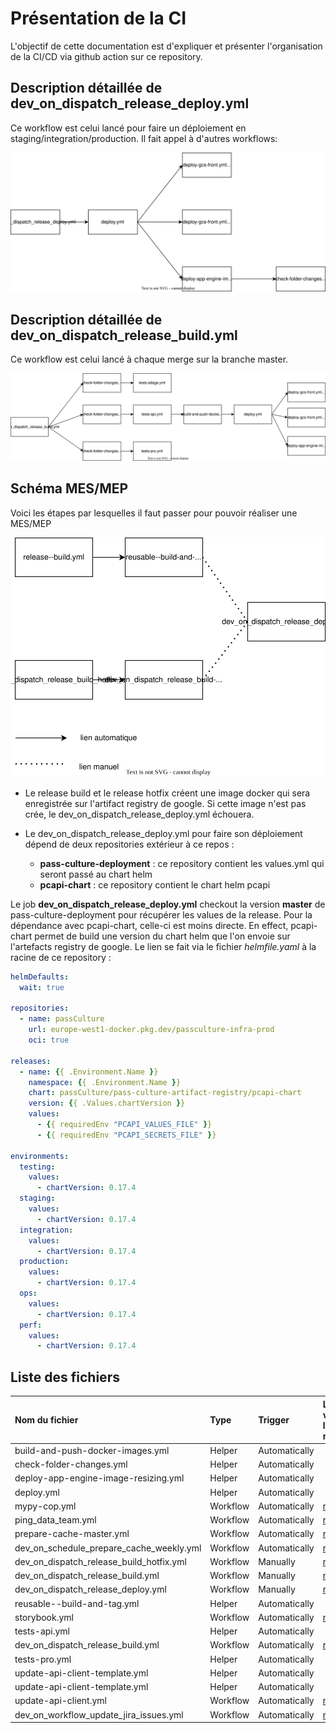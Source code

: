 Présentation de la CI
=====================

L'objectif de cette documentation est d'expliquer et présenter l'organisation de la CI/CD via github action sur ce repository.


Description détaillée de dev_on_dispatch_release_deploy.yml
--------------------------------------------

Ce workflow est celui lancé pour faire un déploiement en staging/integration/production. Il fait appel à d'autres workflows:

![schéma release deploy](./img/release-deploy.drawio.svg)

Description détaillée de dev_on_dispatch_release_build.yml
---------------------------------------

Ce workflow est celui lancé à chaque merge sur la branche master.

![schéma test main](./img/test-main.drawio.svg)

Schéma MES/MEP
--------------

Voici les étapes par lesquelles il faut passer pour pouvoir réaliser une MES/MEP


![schéma MES - MEP](./img/MES-MEP.drawio.svg)


* Le release build et le release hotfix créent une image docker qui sera enregistrée sur l'artifact registry de google. Si cette image n'est pas crée, le dev_on_dispatch_release_deploy.yml échouera.

* Le dev_on_dispatch_release_deploy.yml pour faire son déploiement dépend de deux repositories extérieur à ce repos :
  * **pass-culture-deployment** : ce repository contient les values.yml qui seront passé au chart helm
  * **pcapi-chart** : ce repository contient le chart helm pcapi

Le job **dev_on_dispatch_release_deploy.yml** checkout la version **master** de pass-culture-deployment pour récupérer les values de la release. Pour la dépendance avec pcapi-chart, celle-ci est moins directe. En effect, pcapi-chart permet de build une version du chart helm que l'on envoie sur l'artefacts registry de google. Le lien se fait via le fichier *helmfile.yaml* à la racine de ce repository :

```yaml
helmDefaults:
  wait: true

repositories:
  - name: passCulture
    url: europe-west1-docker.pkg.dev/passculture-infra-prod
    oci: true

releases:
  - name: {{ .Environment.Name }}
    namespace: {{ .Environment.Name }}
    chart: passCulture/pass-culture-artifact-registry/pcapi-chart
    version: {{ .Values.chartVersion }}
    values:
      - {{ requiredEnv "PCAPI_VALUES_FILE" }}
      - {{ requiredEnv "PCAPI_SECRETS_FILE" }}

environments:
  testing:
    values:
      - chartVersion: 0.17.4
  staging:
    values:
      - chartVersion: 0.17.4
  integration:
    values:
      - chartVersion: 0.17.4
  production:
    values:
      - chartVersion: 0.17.4
  ops:
    values:
      - chartVersion: 0.17.4
  perf:
    values:
      - chartVersion: 0.17.4
```

Liste des fichiers
------------------

| Nom du fichier                        | Type     | Trigger       | Liens vers les runs                                                                                   |
|:--------------------------------------|:---------|:--------------|:------------------------------------------------------------------------------------------------------|
| build-and-push-docker-images.yml      | Helper   | Automatically |                                                                                                       |
| check-folder-changes.yml              | Helper   | Automatically |                                                                                                       |
| deploy-app-engine-image-resizing.yml | Helper   | Automatically |                                                                                                       |
| deploy.yml                            | Helper   | Automatically |                                                                                                       |
| mypy-cop.yml                          | Workflow | Automatically | [runs](https://github.com/pass-culture/pass-culture-main/actions/workflows/mypy-cop.yml)              |
| ping_data_team.yml                    | Workflow | Automatically | [runs](https://github.com/pass-culture/pass-culture-main/actions/workflows/ping_data_team.yml)        |
| prepare-cache-master.yml              | Workflow | Automatically | [runs](https://github.com/pass-culture/pass-culture-main/actions/workflows/prepare-cache-master.yml)  |
| dev_on_schedule_prepare_cache_weekly.yml              | Workflow | Automatically | [runs](https://github.com/pass-culture/pass-culture-main/actions/workflows/dev_on_schedule_prepare_cache_weekly.yml)  |
| dev_on_dispatch_release_build_hotfix.yml             | Workflow | Manually      | [runs](https://github.com/pass-culture/pass-culture-main/actions/workflows/dev_on_dispatch_release_build_hotfix.yml) |
| dev_on_dispatch_release_build.yml                    | Workflow | Manually      | [runs](https://github.com/pass-culture/pass-culture-main/actions/workflows/dev_on_dispatch_release_build.yml)        |
| dev_on_dispatch_release_deploy.yml                   | Workflow | Manually      | [runs](https://github.com/pass-culture/pass-culture-main/actions/workflows/dev_on_dispatch_release_deploy.yml)       |
| reusable--build-and-tag.yml           | Helper   | Automatically |                                                                                                       |
| storybook.yml                         | Workflow | Automatically | [runs](https://github.com/pass-culture/pass-culture-main/actions/workflows/storybook.yml)             |
| tests-api.yml                         | Helper   | Automatically |                                                                                                       |
| dev_on_dispatch_release_build.yml                        | Workflow | Automatically | [runs](https://github.com/pass-culture/pass-culture-main/actions/workflows/dev_on_dispatch_release_build.yml)            |
| tests-pro.yml                         | Helper   | Automatically |                                                                                                       |
| update-api-client-template.yml        | Helper   | Automatically |                                                                                                       |
| update-api-client-template.yml        | Helper   | Automatically |                                                                                                       |
| update-api-client.yml                 | Workflow | Automatically | [runs](https://github.com/pass-culture/pass-culture-main/actions/workflows/update-api-client.yml)     |
| dev_on_workflow_update_jira_issues.yml                | Workflow | Automatically | [runs](https://github.com/pass-culture/pass-culture-main/actions/workflows/dev_on_workflow_update_jira_issues.yml)    |
